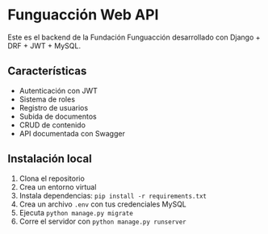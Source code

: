 # Funguacción Web API

Este es el backend de la Fundación Funguacción desarrollado con Django + DRF + JWT + MySQL.

## Características

- Autenticación con JWT
- Sistema de roles
- Registro de usuarios
- Subida de documentos
- CRUD de contenido
- API documentada con Swagger

## Instalación local

1. Clona el repositorio
2. Crea un entorno virtual
3. Instala dependencias: `pip install -r requirements.txt`
4. Crea un archivo `.env` con tus credenciales MySQL
5. Ejecuta `python manage.py migrate`
6. Corre el servidor con `python manage.py runserver`
